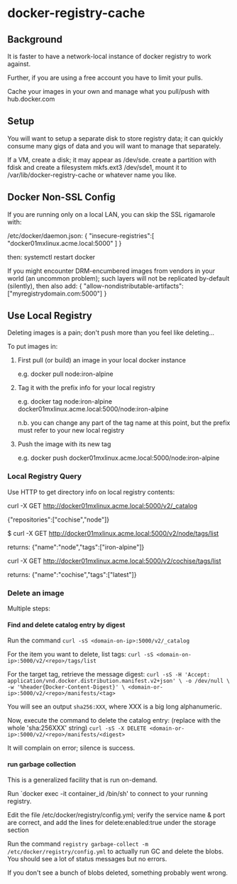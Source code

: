 # docker-registry-cache

## Background

It is faster to have a network-local instance of docker registry to work against.

Further, if you are using a free account you have to limit your pulls.

Cache your images in your own and manage what you pull/push with hub.docker.com

## Setup

You will want to setup a separate disk to store registry data; it can quickly consume many gigs of data and you will want to manage that separately.

If a VM, create a disk; it may appear as /dev/sde. create a partition with fdisk and create a filesystem mkfs.ext3 /dev/sde1, mount it to /var/lib/docker-registry-cache or whatever name you like.


## Docker Non-SSL Config

If you are running only on a local LAN, you can skip the SSL rigamarole with:

  /etc/docker/daemon.json: 
    { "insecure-registries":[ "docker01mxlinux.acme.local:5000" ] }

  then: systemctl restart docker

If you might encounter DRM-encumbered images from vendors in your world (an uncommon problem); such layers will not be replicated by-default (silently), then also add:
    { "allow-nondistributable-artifacts": ["myregistrydomain.com:5000"] }


## Use Local Registry

Deleting images is a pain; don't push more than you feel like deleting...

To put images in:

 1) First pull (or build) an image in your local docker instance

    e.g. docker pull node:iron-alpine

 2) Tag it with the prefix info for your local registry

    e.g. docker tag node:iron-alpine docker01mxlinux.acme.local:5000/node:iron-alpine 

    n.b. you can change any part of the tag name at this point, but the prefix must refer to your new local registry

 3) Push the image with its new tag

    e.g. docker push docker01mxlinux.acme.local:5000/node:iron-alpine


### Local Registry Query

Use HTTP to get directory info on local registry contents:

curl -X GET http://docker01mxlinux.acme.local:5000/v2/_catalog

{"repositories":["cochise","node"]}

$ curl -X GET http://docker01mxlinux.acme.local:5000/v2/node/tags/list

returns: {"name":"node","tags":["iron-alpine"]}

curl -X GET http://docker01mxlinux.acme.local:5000/v2/cochise/tags/list

returns: {"name":"cochise","tags":["latest"]}

### Delete an image

Multiple steps:

#### Find and delete catalog entry by digest

Run the command `curl -sS <domain-on-ip>:5000/v2/_catalog`

For the item you want to delete, list tags: `curl -sS <domain-on-ip>:5000/v2/<repo>/tags/list`

For the target tag, retrieve the message digest: `curl -sS -H 'Accept: application/vnd.docker.distribution.manifest.v2+json' \
-o /dev/null \
-w '%header{Docker-Content-Digest}' \
<domain-or-ip>:5000/v2/<repo>/manifests/<tag>`

You will see an output `sha256:XXX`, where XXX is a big long alphanumeric.

Now, execute the command to delete the catalog entry: (replace <digest> with the whole 'sha:256XXX' string) 
`curl -sS -X DELETE <domain-or-ip>:5000/v2/<repo>/manifests/<digest>`

It will complain on error; silence is success.

#### run garbage collection

This is a generalized facility that is run on-demand. 

Run `docker exec -it container_id /bin/sh' to connect to your running registry.

Edit the file /etc/docker/registry/config.yml; verify the service name & port are correct, and add the lines for delete:enabled:true under the storage section

Run the command `registry garbage-collect -m /etc/docker/registry/config.yml` to actually run GC and delete the blobs. You should see a lot of status messages but no errors.

If you don't see a bunch of blobs deleted, something probably went wrong.
